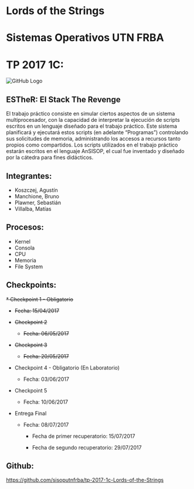 # **Lords of the Strings**
# **Sistemas Operativos UTN FRBA**
# **TP 2017 1C:**
 
 ![GitHub Logo](/ESTher.png)
## **ESTheR: El Stack The Revenge**
El trabajo práctico consiste en simular ciertos aspectos de un sistema multiprocesador, con la
capacidad de interpretar la ejecución de scripts escritos en un lenguaje diseñado para el trabajo
práctico. Este sistema planificará y ejecutará estos scripts (en adelante “Programas”) controlando
sus solicitudes de memoria, administrando los accesos a recursos tanto propios como compartidos.
Los scripts utilizados en el trabajo práctico estarán escritos en el lenguaje AnSISOP, el cual fue
inventado y diseñado por la cátedra para fines didácticos.

## **Integrantes:**

* Koszczej, Agustín
* Manchione, Bruno
* Plawner, Sebastián
* Villalba, Matías

## **Procesos:**

* Kernel
* Consola
* CPU
* Memoria
* File System

## **Checkpoints:**
~~* Checkpoint 1 - Obligatorio~~
  * ~~Fecha: 15/04/2017~~
  
* ~~Checkpoint 2~~
  * ~~Fecha: 06/05/2017~~
  
* ~~Checkpoint 3~~
  * ~~Fecha: 20/05/2017~~
  
* Checkpoint 4 - Obligatorio (En Laboratorio)
  * Fecha: 03/06/2017
  
* Checkpoint 5
  * Fecha: 10/06/2017
  
* Entrega Final
  * Fecha: 08/07/2017
    * Fecha de primer recuperatorio: 15/07/2017
    
    * Fecha de segundo recuperatorio: 29/07/2017

## **Github:**
https://github.com/sisoputnfrba/tp-2017-1c-Lords-of-the-Strings
